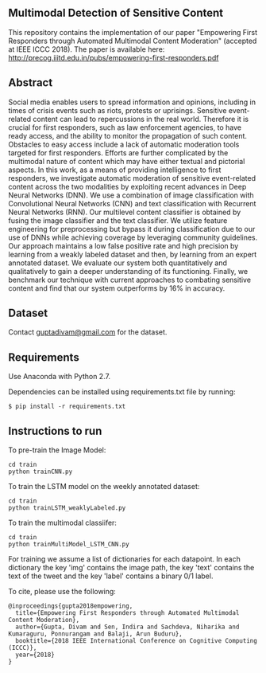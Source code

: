 ## Multimodal Detection of Sensitive Content

This repository contains the implementation of our paper "Empowering First Responders through Automated Multimodal Content Moderation" (accepted at IEEE ICCC 2018). The paper is available here: http://precog.iiitd.edu.in/pubs/empowering-first-responders.pdf

## Abstract

Social media enables users to spread information and opinions, including in times of crisis events such as riots, protests or uprisings. Sensitive event-related content can lead to repercussions in the real world. Therefore it is crucial for first responders, such as law enforcement agencies, to have ready access, and the ability to monitor the propagation of such content. Obstacles to easy access include a lack of automatic moderation tools targeted for first responders. Efforts are further complicated by the multimodal nature of content which may have either textual and pictorial aspects. In this work, as a means of providing intelligence to first responders, we investigate automatic moderation of sensitive event-related content across the two modalities by exploiting recent advances in Deep Neural Networks (DNN). We use a combination of image classification with Convolutional Neural Networks (CNN) and text classification with Recurrent Neural Networks (RNN). Our multilevel content classifier is obtained by fusing the image classifier and the text classifier. We utilize feature engineering for preprocessing but bypass it during classification due to our use of DNNs while achieving coverage by leveraging community guidelines. Our approach maintains a low false positive rate and high precision by learning from a weakly labeled dataset and then, by learning from an expert annotated dataset. We evaluate our system both quantitatively and qualitatively to gain a deeper understanding of its functioning. Finally, we benchmark our technique with current approaches to combating sensitive content and find that our system outperforms by 16% in accuracy.

## Dataset

Contact guptadivam@gmail.com for the dataset.

## Requirements

Use Anaconda with Python 2.7.

Dependencies can be installed using requirements.txt file by running:

```
$ pip install -r requirements.txt
```

## Instructions to run

To pre-train the Image Model:
```
cd train
python trainCNN.py
```

To train the LSTM model on the weekly annotated dataset: 
```
cd train
python trainLSTM_weaklyLabeled.py
```

To train the multimodal classiifer: 
```
cd train
python trainMultiModel_LSTM_CNN.py
```

For training we assume a list of dictionaries for each datapoint. In each dictionary the key 'img' contains the image path, the key 'text' contains the text of the tweet and the key 'label' contains a binary 0/1 label.

To cite, please use the following:

```
@inproceedings{gupta2018empowering,
  title={Empowering First Responders through Automated Multimodal Content Moderation},
  author={Gupta, Divam and Sen, Indira and Sachdeva, Niharika and Kumaraguru, Ponnurangam and Balaji, Arun Buduru},
  booktitle={2018 IEEE International Conference on Cognitive Computing (ICCC)}, 
  year={2018}
}
```
